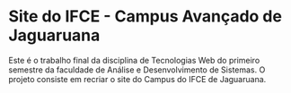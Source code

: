 # Site do IFCE - Campus Avançado de Jaguaruana

Este é o trabalho final da disciplina de Tecnologias Web do primeiro semestre da faculdade de Análise e Desenvolvimento de Sistemas. 
O projeto consiste em recriar o site do Campus do IFCE de Jaguaruana.
